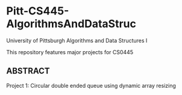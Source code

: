 # Pitt-CS445-AlgorithmsAndDataStruc
University of Pittsburgh Algorithms and Data Structures I

This repository features major projects for CS0445

## ABSTRACT
Project 1: Circular double ended queue using dynamic array resizing
